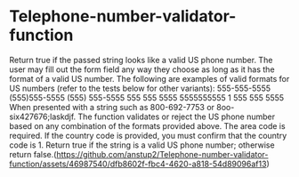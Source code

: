 # Telephone-number-validator-function

Return true if the passed string looks like a valid US phone number.
The user may fill out the form field any way they choose as long as it has the format of a valid US number. The following are examples of valid formats for US numbers (refer to the tests below for other variants):
	555-555-5555
	(555)555-5555
	(555) 555-5555
	555 555 5555
	5555555555
	1 555 555 5555
When presented with a string such as 800-692-7753 or 8oo-six427676;laskdjf. The function validates or reject the US phone number based on any combination of the formats provided above. The area code is required. If the country code is provided, you must confirm that the country code is 1. Return true if the string is a valid US phone number; otherwise return false.(https://github.com/anstup2/Telephone-number-validator-function/assets/46987540/dfb8602f-fbc4-4620-a818-54d89096af13)
